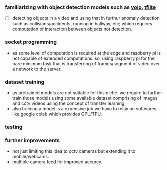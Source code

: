 ### familiarizing with object detection models such as [yolo](https://github.com/Hyouteki/BTP/tree/main/yolo), [tflite](https://github.com/Hyouteki/BTP/tree/main/tflite)
- [ ] detecting objects in a video and using that in furthur anomaly detection such as collisions/accidents, running in hallway, etc; which requires computation of interaction between objects not detection.

 ### socket programming 
- as some level of computation is required at the edge and raspberry pi is not capable of extended computations. so, using raspberry pi for the bare minimum task that is transferring of frames/segment of video over a network to the server.

### dataset training
- as pretrained models are not suitable for this niche. we require to further train those models using some available dataset comprising of images and cctv videos using the concept of transfer learning. 
- also training a model is a expensive job we have to relay on softwares like google colab which provides GPU/TPU.

### testing

### further improvements
- not just limiting this idea to cctv cameras but extending it to mobile/webcams.
- multiple camera feed for improved accurcy.
